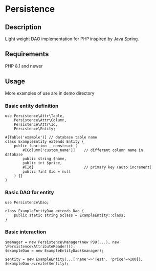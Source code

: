 # Persistence

## Description

Light weight DAO implementation for PHP inspired by Java Spring.

## Requirements

PHP 8.1 and newer

## Usage

More examples of use are in demo directory

### Basic entity definition

	use Persistence\Attr\Table,
		Persistence\Attr\Column,
		Persistence\Attr\Id,
		Persistence\Entity;

	#[Table('example')]	// database table name
	class ExampleEntity extends Entity {
		public function __construct (
			#[Column('custom_name')]	// different column name in database
			public string $name,
			public int $price,
			#[Id]						// primary key (auto increment)
			public ?int $id = null
		) {}
	}

### Basic DAO for entity

	use Persistence\Dao;

	class ExampleEntityDao extends Dao {
		public static string $class = ExampleEntity::class;
	}

### Basic interaction

	$manager = new Persistence\Manager(new PDO(...), new \Persistence\AttributeReader());
	$exampleDao = new ExampleEntityDao($manager);

	$entity = new ExampleEntity(...['name'=>'Test', 'price'=>100]);
	$exampleDao->create($entity);
